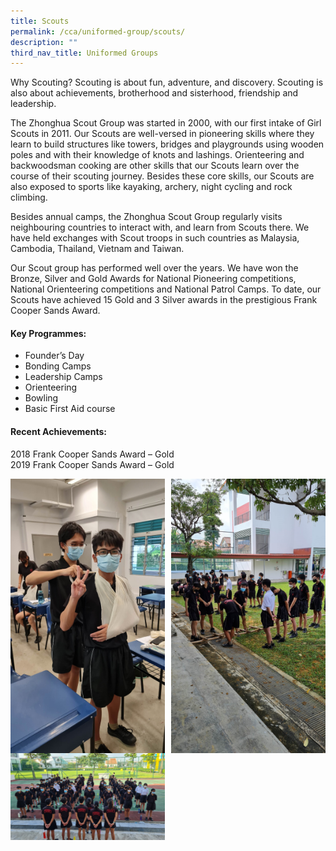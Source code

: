 ```yaml
---
title: Scouts
permalink: /cca/uniformed-group/scouts/
description: ""
third_nav_title: Uniformed Groups
---
```

Why Scouting? Scouting is about fun, adventure, and discovery. Scouting is also about achievements, brotherhood and sisterhood, friendship and leadership. 

The Zhonghua Scout Group was started in 2000, with our first intake of Girl Scouts in 2011.
Our Scouts are well-versed in pioneering skills where they learn to build structures like towers, bridges and playgrounds using wooden poles and with their knowledge of knots and lashings. Orienteering and backwoodsman cooking are other skills that our Scouts learn over the course of their scouting journey. Besides these core skills, our Scouts are also exposed to sports like kayaking, archery, night cycling and rock climbing.

Besides annual camps, the Zhonghua Scout Group regularly visits neighbouring countries to interact with, and learn from Scouts there. We have held exchanges with Scout troops in such countries as Malaysia, Cambodia, Thailand, Vietnam and Taiwan. 

Our Scout group has performed well over the years. We have won the Bronze, Silver and Gold Awards for National Pioneering competitions, National Orienteering competitions and National Patrol Camps. To date, our Scouts have achieved 15 Gold and 3 Silver awards in the prestigious Frank Cooper Sands Award. 

#### **Key Programmes:**
* Founder’s Day
* Bonding Camps
* Leadership Camps
* Orienteering
* Bowling  
* Basic First Aid course

#### **Recent Achievements:**
2018    Frank Cooper Sands Award – Gold<br>
2019    Frank Cooper Sands Award – Gold

<img src="/images/scouts1.jpg" style="width:49%" align="left">
<img src="/images/scouts2.jpg" style="width:49%" align="right">

<br clear="left">

<img src="/images/scouts3.jpg" style="width:49%" align="left">